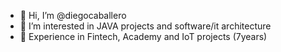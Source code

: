 - 👋 Hi, I’m @diegocaballero
- 👀 I’m interested in JAVA projects and software/it architecture
- 📆 Experience in Fintech, Academy and IoT projects (7years)

<!---
diegocaballero/diegocaballero is a ✨ special ✨ repository because its `README.md` (this file) appears on your GitHub profile.
You can click the Preview link to take a look at your changes.
--->
